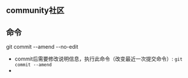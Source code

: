 ## community社区

## 命令
git commit --amend --no-edit

- commit后需要修改说明信息，执行此命令（改变最近一次提交命令）:
`git commit --amend`
- 